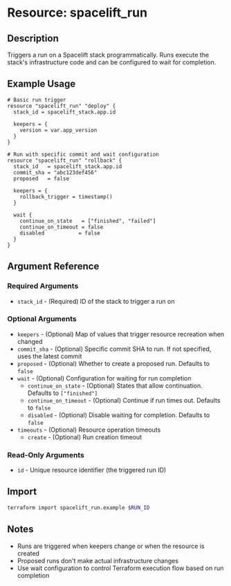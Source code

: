 # Resource: spacelift_run

## Description
Triggers a run on a Spacelift stack programmatically. Runs execute the stack's infrastructure code and can be configured to wait for completion.

## Example Usage
```hcl
# Basic run trigger
resource "spacelift_run" "deploy" {
  stack_id = spacelift_stack.app.id
  
  keepers = {
    version = var.app_version
  }
}

# Run with specific commit and wait configuration
resource "spacelift_run" "rollback" {
  stack_id   = spacelift_stack.app.id
  commit_sha = "abc123def456"
  proposed   = false
  
  keepers = {
    rollback_trigger = timestamp()
  }
  
  wait {
    continue_on_state   = ["finished", "failed"]
    continue_on_timeout = false
    disabled           = false
  }
}
```

## Argument Reference

### Required Arguments
* `stack_id` - (Required) ID of the stack to trigger a run on

### Optional Arguments
* `keepers` - (Optional) Map of values that trigger resource recreation when changed
* `commit_sha` - (Optional) Specific commit SHA to run. If not specified, uses the latest commit
* `proposed` - (Optional) Whether to create a proposed run. Defaults to `false`
* `wait` - (Optional) Configuration for waiting for run completion
  * `continue_on_state` - (Optional) States that allow continuation. Defaults to `["finished"]`
  * `continue_on_timeout` - (Optional) Continue if run times out. Defaults to `false`
  * `disabled` - (Optional) Disable waiting for completion. Defaults to `false`
* `timeouts` - (Optional) Resource operation timeouts
  * `create` - (Optional) Run creation timeout

### Read-Only Arguments
* `id` - Unique resource identifier (the triggered run ID)

## Import
```bash
terraform import spacelift_run.example $RUN_ID
```

## Notes
* Runs are triggered when keepers change or when the resource is created
* Proposed runs don't make actual infrastructure changes
* Use wait configuration to control Terraform execution flow based on run completion